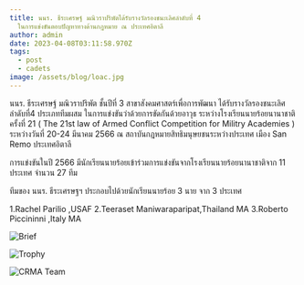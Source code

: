 ```yaml
---
title: นนร. ธีระเศรษฐ์ มณิวราปริพัตได้รับรางวัลรองชนะเลิศลำดับที่ 4
  ในการแข่งขันตอบปัญหาทางด้านกฎหมาย ณ ประเทศอิตาลี
author: admin
date: 2023-04-08T03:11:58.970Z
tags:
  - post
  - cadets
image: /assets/blog/loac.jpg
---
```

นนร. ธีระเศรษฐ์ มณิวราปริพัต ชั้นปีที่ 3 สาขาสังคมศาสตร์เพื่อการพัฒนา ได้รับรางวัลรองชนะเลิศลำดับที่4 ประเภททีมผสม ในการแข่งขันว่าด้วยการขัดกันด้วยอาวุธ ระหว่างโรงเรียนนายร้อยนานาชาติ ครั้งที่ 21 ( The 21st law of Armed Conflict Competition for Militry Academies ) ระหว่างวันที่ 20-24 มีนาคม 2566 ณ สถาบันกฎหมายสิทธิมนุษยชนระหว่างประเทศ เมือง San Remo ประเทศอิตาลี 

การแข่งขันในปี 2566  มีนักเรียนนายร้อยเข้าร่วมการแข่งขันจากโรงเรียนนายร้อยนานาชาติจาก 11 ประเทศ จำนวน 27 ทีม

ทีมของ นนร. ธีระเศรษฐฯ ประกอบไปด้วยนักเรียนนายร้อย 3 นาย จาก 3 ประเทศ 

1.Rachel Parilio ,USAF
2.Teeraset Maniwaraparipat,Thailand MA
3.Roberto Piccininni ,Italy MA

![Brief](/assets/blog/973658.jpg "ทำความเข้าใจภาพรวม")

![Trophy](/assets/blog/รางวัลรองชนะเลิศ-ลำดับ4.jpg "รางวัลรองชนะเลิศอันดับ 4")

![CRMA Team](/assets/blog/ทีมไทย.jpg "ทีมของ รร.จปร.")